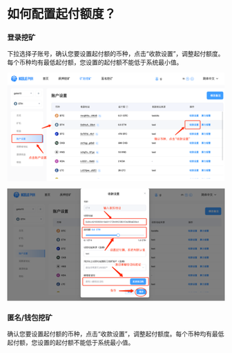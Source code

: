 # 如何配置起付额度？

### 登录挖矿

下拉选择子账号，确认您要设置起付额的币种，点击“收款设置”，调整起付额度。每个币种均有最低起付额，您设置的起付额不能低于系统最小值。

![](<../../.gitbook/assets/image (45).png>)

![](<../../.gitbook/assets/image (61).png>)

### 匿名/钱包挖矿

确认您要设置起付额的币种，点击“收款设置”，调整起付额度。每个币种均有最低起付额，您设置的起付额不能低于系统最小值。
